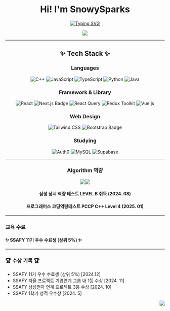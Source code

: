 <div align="center"> 
  
 # Hi! I'm SnowySparks

[![Typing SVG](https://readme-typing-svg.demolab.com?font=Fira+Code&weight=500&size=22&pause=1000&center=true&vCenter=true&repeat=false&width=435&lines=Welcome+To+MY+Develop+PORTFOLIO)](https://git.io/typing-svg)

 <img src="https://capsule-render.vercel.app/api?type=waving&color=gradient&height=180&text=SnowySparks&animation=fadeIn&fontColor=00BBF4&fontSize=70" />

 ---

## ✨ Tech Stack ✨ ##
 
###  Languages
![C++](https://img.shields.io/badge/C%2B%2B-00599C?logo=cplusplus&logoColor=fff&style=for-the-badge)
![JavaScript](https://img.shields.io/badge/JavaScript-F7DF1E?logo=javascript&logoColor=000&style=for-the-badge)
![TypeScript](https://img.shields.io/badge/TypeScript-3178C6?logo=typescript&logoColor=fff&style=for-the-badge)
![Python](https://img.shields.io/badge/Python-3776AB.svg?&style=for-the-badge&logo=Python&logoColor=white)
![Java](https://img.shields.io/badge/Java-007396.svg?&style=for-the-badge&logo=Java&logoColor=white)

### Framework & Library 
![React](https://img.shields.io/badge/React-61DAFB?logo=react&logoColor=000&style=for-the-badge)
![Next.js Badge](https://img.shields.io/badge/Next.js-000?logo=nextdotjs&logoColor=fff&style=for-the-badge)
![React Query](https://img.shields.io/badge/React%20Query-FF4154?logo=reactquery&logoColor=fff&style=for-the-badge)
![Redux Toolkit](https://img.shields.io/badge/Redux-764ABC?logo=redux&logoColor=fff&style=for-the-badge)
![Vue.js](https://img.shields.io/badge/Vue.js-4FC08D?logo=vuedotjs&logoColor=fff&style=for-the-badge)

### Web Design
![Tailwind CSS](https://img.shields.io/badge/Tailwind%20CSS-06B6D4?logo=tailwindcss&logoColor=fff&style=for-the-badge)
![Bootstrap Badge](https://img.shields.io/badge/Bootstrap-7952B3?logo=bootstrap&logoColor=fff&style=for-the-badge)


### Studying 
![Auth0](https://img.shields.io/badge/Auth0-EB5424?logo=auth0&logoColor=fff&style=for-the-badge)
![MySQL](https://img.shields.io/badge/MySQL-4479A1?logo=mysql&logoColor=fff&style=for-the-badge)
![Supabase](https://img.shields.io/badge/Supabase-3FCF8E?logo=supabase&logoColor=fff&style=for-the-badge)


---
### Algorithm 역량
<a herf = "https://www.acmicpc.net/user/rain_detals"><img src ="http://mazassumnida.wtf/api/generate_badge?boj=rain_detals"/></a><a herf = "https://www.acmicpc.net/user/rain_detals"><img src="http://mazandi.herokuapp.com/api?handle=rain_detals&theme=dark"/></a>
#### 삼성 상시 역량 테스트 LEVEL B 취득 (2024. 08)
#### 프로그래머스 코딩역량테스트 PCCP C++ Level 4 (2025. 01)

---
<div align="left"> 
  
### 교육 수료
#### ✨ SSAFY 11기 우수 수료생 (상위 5%) ✨

---
### 🏆 수상 기록 🏆

- SSAFY 11기 우수 수료생 (상위 5%) [2024.12]
- SSAFY 자율 프로젝트 기엽연계 그룹 내 1등 수상 [2024. 11]
- SSAFY 삼성전자 연계 프로젝트 3등 수상 [2024. 10]
- SSAFY 1학기 성적 우수상 [2024. 5]


</div>

<div align="right"> 

<a href="https://hits.seeyoufarm.com"><img src="https://hits.seeyoufarm.com/api/count/incr/badge.svg?url=https%3A%2F%2Fgithub.com%2FSnowySparks%2FSnowyspark&count_bg=%236E99ED&title_bg=%23F250FF&icon=&icon_color=%23DD6666&title=Today&edge_flat=false"/></a>
 
</div>


</div>
